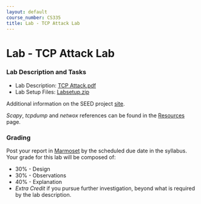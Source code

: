 ```yaml
---
layout: default
course_number: CS335
title: Lab - TCP Attack Lab
---
```


# Lab - TCP Attack Lab

### Lab Description and Tasks

- Lab Description: [TCP Attack.pdf](tcp\TCP_Attacks.pdf)
- Lab Setup Files: [Labsetup.zip](tcp\Labsetup.zip)

Additional information on the SEED project [site](https://seedsecuritylabs.org/Labs_20.04/Networking/TCP_Attacks/).

_Scapy_, _tcpdump_ and _netwox_ references can be found in the [Resources](../resources/index.html) page.

### Grading

Post your report in [Marmoset](https://cs.ycp.edu/marmoset) by the scheduled due date in the syllabus. Your grade for this lab will be composed of:
- 30% - Design
- 30% - Observations
- 40% - Explanation
- *Extra Credit* if you pursue further investigation, beyond what is required by the lab description.
